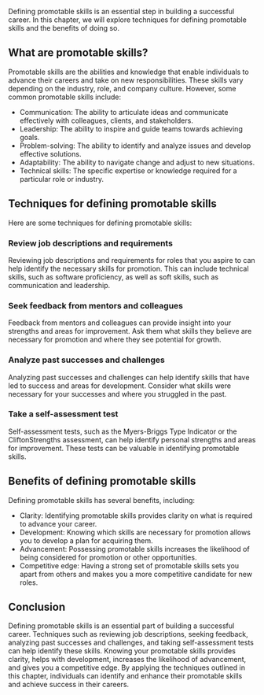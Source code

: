 
Defining promotable skills is an essential step in building a successful career. In this chapter, we will explore techniques for defining promotable skills and the benefits of doing so.

What are promotable skills?
---------------------------

Promotable skills are the abilities and knowledge that enable individuals to advance their careers and take on new responsibilities. These skills vary depending on the industry, role, and company culture. However, some common promotable skills include:

* Communication: The ability to articulate ideas and communicate effectively with colleagues, clients, and stakeholders.
* Leadership: The ability to inspire and guide teams towards achieving goals.
* Problem-solving: The ability to identify and analyze issues and develop effective solutions.
* Adaptability: The ability to navigate change and adjust to new situations.
* Technical skills: The specific expertise or knowledge required for a particular role or industry.

Techniques for defining promotable skills
-----------------------------------------

Here are some techniques for defining promotable skills:

### Review job descriptions and requirements

Reviewing job descriptions and requirements for roles that you aspire to can help identify the necessary skills for promotion. This can include technical skills, such as software proficiency, as well as soft skills, such as communication and leadership.

### Seek feedback from mentors and colleagues

Feedback from mentors and colleagues can provide insight into your strengths and areas for improvement. Ask them what skills they believe are necessary for promotion and where they see potential for growth.

### Analyze past successes and challenges

Analyzing past successes and challenges can help identify skills that have led to success and areas for development. Consider what skills were necessary for your successes and where you struggled in the past.

### Take a self-assessment test

Self-assessment tests, such as the Myers-Briggs Type Indicator or the CliftonStrengths assessment, can help identify personal strengths and areas for improvement. These tests can be valuable in identifying promotable skills.

Benefits of defining promotable skills
--------------------------------------

Defining promotable skills has several benefits, including:

* Clarity: Identifying promotable skills provides clarity on what is required to advance your career.
* Development: Knowing which skills are necessary for promotion allows you to develop a plan for acquiring them.
* Advancement: Possessing promotable skills increases the likelihood of being considered for promotion or other opportunities.
* Competitive edge: Having a strong set of promotable skills sets you apart from others and makes you a more competitive candidate for new roles.

Conclusion
----------

Defining promotable skills is an essential part of building a successful career. Techniques such as reviewing job descriptions, seeking feedback, analyzing past successes and challenges, and taking self-assessment tests can help identify these skills. Knowing your promotable skills provides clarity, helps with development, increases the likelihood of advancement, and gives you a competitive edge. By applying the techniques outlined in this chapter, individuals can identify and enhance their promotable skills and achieve success in their careers.
